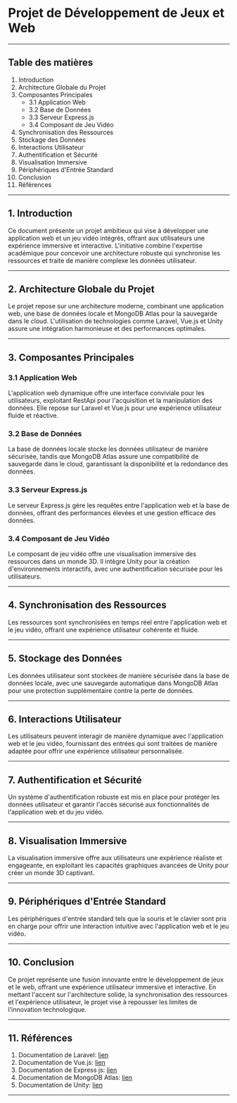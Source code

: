# Projet de Développement de Jeux et Web

---

## Table des matières

1. Introduction
2. Architecture Globale du Projet
3. Composantes Principales
   - 3.1 Application Web
   - 3.2 Base de Données
   - 3.3 Serveur Express.js
   - 3.4 Composant de Jeu Vidéo
4. Synchronisation des Ressources
5. Stockage des Données
6. Interactions Utilisateur
7. Authentification et Sécurité
8. Visualisation Immersive
9. Périphériques d'Entrée Standard
10. Conclusion
11. Références

---

## 1. Introduction

Ce document présente un projet ambitieux qui vise à développer une application web et un jeu vidéo intégrés, offrant aux utilisateurs une expérience immersive et interactive. L'initiative combine l'expertise académique pour concevoir une architecture robuste qui synchronise les ressources et traite de manière complexe les données utilisateur.

---

## 2. Architecture Globale du Projet

Le projet repose sur une architecture moderne, combinant une application web, une base de données locale et MongoDB Atlas pour la sauvegarde dans le cloud. L'utilisation de technologies comme Laravel, Vue.js et Unity assure une intégration harmonieuse et des performances optimales.

---

## 3. Composantes Principales

### 3.1 Application Web

L'application web dynamique offre une interface conviviale pour les utilisateurs, exploitant RestApi pour l'acquisition et la manipulation des données. Elle repose sur Laravel et Vue.js pour une expérience utilisateur fluide et réactive.

### 3.2 Base de Données

La base de données locale stocke les données utilisateur de manière sécurisée, tandis que MongoDB Atlas assure une compatibilité de sauvegarde dans le cloud, garantissant la disponibilité et la redondance des données.

### 3.3 Serveur Express.js

Le serveur Express.js gère les requêtes entre l'application web et la base de données, offrant des performances élevées et une gestion efficace des données.

### 3.4 Composant de Jeu Vidéo

Le composant de jeu vidéo offre une visualisation immersive des ressources dans un monde 3D. Il intègre Unity pour la création d'environnements interactifs, avec une authentification sécurisée pour les utilisateurs.

---

## 4. Synchronisation des Ressources

Les ressources sont synchronisées en temps réel entre l'application web et le jeu vidéo, offrant une expérience utilisateur cohérente et fluide.

---

## 5. Stockage des Données

Les données utilisateur sont stockées de manière sécurisée dans la base de données locale, avec une sauvegarde automatique dans MongoDB Atlas pour une protection supplémentaire contre la perte de données.

---

## 6. Interactions Utilisateur

Les utilisateurs peuvent interagir de manière dynamique avec l'application web et le jeu vidéo, fournissant des entrées qui sont traitées de manière adaptée pour offrir une expérience utilisateur personnalisée.

---

## 7. Authentification et Sécurité

Un système d'authentification robuste est mis en place pour protéger les données utilisateur et garantir l'accès sécurisé aux fonctionnalités de l'application web et du jeu vidéo.

---

## 8. Visualisation Immersive

La visualisation immersive offre aux utilisateurs une expérience réaliste et engageante, en exploitant les capacités graphiques avancées de Unity pour créer un monde 3D captivant.

---

## 9. Périphériques d'Entrée Standard

Les périphériques d'entrée standard tels que la souris et le clavier sont pris en charge pour offrir une interaction intuitive avec l'application web et le jeu vidéo.

---

## 10. Conclusion

Ce projet représente une fusion innovante entre le développement de jeux et le web, offrant une expérience utilisateur immersive et interactive. En mettant l'accent sur l'architecture solide, la synchronisation des ressources et l'expérience utilisateur, le projet vise à repousser les limites de l'innovation technologique.

---

## 11. Références

1. Documentation de Laravel: [lien](https://laravel.com/docs)
2. Documentation de Vue.js: [lien](https://vuejs.org/v2/guide/)
5. Documentation de Express js: [lien](https://docs.unity3d.com/Manual/index.html)
3. Documentation de MongoDB Atlas: [lien](https://docs.atlas.mongodb.com/)
4. Documentation de Unity: [lien](https://expressjs.com/en/4x/api.html)


---

